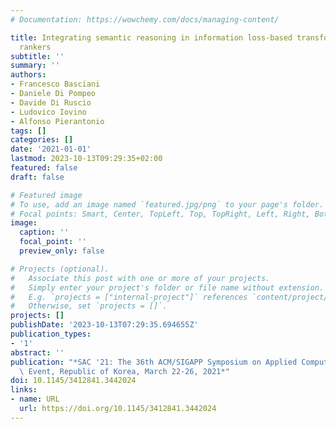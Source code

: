```yaml
---
# Documentation: https://wowchemy.com/docs/managing-content/

title: Integrating semantic reasoning in information loss-based transformation chain
  rankers
subtitle: ''
summary: ''
authors:
- Francesco Basciani
- Daniele Di Pompeo
- Davide Di Ruscio
- Ludovico Iovino
- Alfonso Pierantonio
tags: []
categories: []
date: '2021-01-01'
lastmod: 2023-10-13T09:29:35+02:00
featured: false
draft: false

# Featured image
# To use, add an image named `featured.jpg/png` to your page's folder.
# Focal points: Smart, Center, TopLeft, Top, TopRight, Left, Right, BottomLeft, Bottom, BottomRight.
image:
  caption: ''
  focal_point: ''
  preview_only: false

# Projects (optional).
#   Associate this post with one or more of your projects.
#   Simply enter your project's folder or file name without extension.
#   E.g. `projects = ["internal-project"]` references `content/project/deep-learning/index.md`.
#   Otherwise, set `projects = []`.
projects: []
publishDate: '2023-10-13T07:29:35.694655Z'
publication_types:
- '1'
abstract: ''
publication: "*SAC '21: The 36th ACM/SIGAPP Symposium on Applied Computing, Virtual\
  \ Event, Republic of Korea, March 22-26, 2021*"
doi: 10.1145/3412841.3442024
links:
- name: URL
  url: https://doi.org/10.1145/3412841.3442024
---
```

